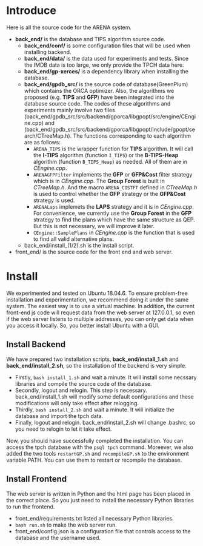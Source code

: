 # Introduce
Here is all the source code for the ARENA system.
* **back_end/** is the database and TIPS algorithm source code.
    * **back_end/conf/** is some configuration files that will be used when installing backend.
    * **back_end/data/** is the data used for experiments and tests. Since the IMDB data is too large, we only provide the TPCH data here.
    * **back_end/gp-xerces/** is a dependency library when installing the database.
    * **back_end/gpdb_src/** is the source code of database(GreenPlum) which contains the ORCA optimizer. Also, the algorithms we proposed (e.g. **TIPS** and **GFP**) have been integrated into the database source code. The codes of these algorithms and experiments mainly involve two files (back_end/gpdb_src/src/backend/gporca/libgpopt/src/engine/CEngine.cpp) and (back_end/gpdb_src/src/backend/gporca/libgpopt/include/gpopt/search/CTreeMap.h). The functions corresponding to each algorithm are as follows:
        * `ARENA_TIPS` is the wrapper function for **TIPS** algorithm. It will call the **I-TIPS** algorithm (function `I_TIPS`) or the **B-TIPS-Heap** algorithm (function `B_TIPS_Heap`) as needed. All of them are in *CEngine.cpp*.
        * `ARENAGFPFilter` implements the **GFP** or **GFP&Cost** filter strategy which is in *CEngine.cpp*. The **Group Forest** is built in *CTreeMap.h*. And the macro `ARENA_COSTFT` defined in *CTreeMap.h* is used to control whether the **GFP** strategy or the **GFP&Cost** strategy is used.
        * `ARENALaps` implemets the **LAPS** strategy and it is in *CEngine.cpp*. For convenience, we currently use the **Group Forest** in the **GFP** strategy to find the plans which have the same structure as QEP. But this is not necessary, we will improve it later.
        * `CEngine::SamplePlans` in *CEngine.cpp* is the function that is used to find all valid alternative plans. 
    * back_end/install_(1/2).sh is the install script.
* front_end/ is the source code for the front end and web server.

# Install
We experimented and tested on Ubuntu 18.04.6. To ensure problem-free installation and experimentation, we recommend doing it under the same system. The easiest way is to use a virtual machine. In addition, the current front-end js code will request data from the web server at 127.0.0.1, so even if the web server listens to multiple addresses, you can only get data when you access it locally. So, you better install Ubuntu with a GUI.

## Install Backend
We have prepared two installation scripts, **back_end/install_1.sh** and **back_end/install_2.sh**, so the installation of the backend is very simple.
* Firstly, `bash install_1.sh` and wait a minute. It will install some necssary libraries and compile the source code of the database.
* Secondly, logout and relogin. This step is necessary. back_end/install_1.sh will modify some default configurations and these modifications will only take effect after relogging.
* Thirdly, `bash install_2.sh` and wait a minute. It will initialize the database and import the tpch data.
* Finally, logout and relogin. back_end/install_2.sh will change .bashrc, so you need to relogin to let it take effect.

Now, you should have successfully completed the installation. You can access the tpch database with the `psql tpch` command. Moreever, we also added the two tools `restartGP.sh` and `recompileGP.sh` to the environment variable PATH. You can use them to restart or recompile the database.

## Install Frontend
The web server is written in Python and the html page has been placed in the correct place. So you just need to install the necessary Python libraries to run the frontend.
* front_end/requirements.txt listed all necessary Python libraries.
* `bash run.sh` to make the web server run. 
* front_end/config.json is a configuration file that controls access to the database and the username used.